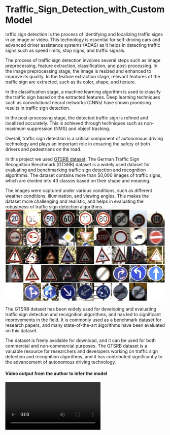 # Traffic_Sign_Detection_with_CustomModel

raffic sign detection is the process of identifying and localizing traffic signs in an image or video. This technology is essential for self-driving cars and advanced driver assistance systems (ADAS) as it helps in detecting traffic signs such as speed limits, stop signs, and traffic signals.

The process of traffic sign detection involves several steps such as image preprocessing, feature extraction, classification, and post-processing. In the image preprocessing stage, the image is resized and enhanced to improve its quality. In the feature extraction stage, relevant features of the traffic sign are extracted, such as its color, shape, and texture.

In the classification stage, a machine learning algorithm is used to classify the traffic sign based on the extracted features. Deep learning techniques such as convolutional neural networks (CNNs) have shown promising results in traffic sign detection.

In the post-processing stage, the detected traffic sign is refined and localized accurately. This is achieved through techniques such as non-maximum suppression (NMS) and object tracking.

Overall, traffic sign detection is a critical component of autonomous driving technology and plays an important role in ensuring the safety of both drivers and pedestrians on the road.


In this project we used [GTSRB dataset](https://paperswithcode.com/dataset/gtsrb).  The German Traffic Sign Recognition Benchmark (GTSRB) dataset is a widely used dataset for evaluating and benchmarking traffic sign detection and recognition algorithms. The dataset contains more than 50,000 images of traffic signs, which are divided into 43 classes based on their shape and meaning.

The images were captured under various conditions, such as different weather conditions, illumination, and viewing angles. This makes the dataset more challenging and realistic, and helps in evaluating the robustness of traffic sign detection algorithms.
![](https://github.com/uraimov92cnu/Traffic_Sign_Detection_with_CustomModel/blob/master/inference_outputs/GTSRB.jpg)

The GTSRB dataset has been widely used for developing and evaluating traffic sign detection and recognition algorithms, and has led to significant improvements in the field. It is commonly used as a benchmark dataset for research papers, and many state-of-the-art algorithms have been evaluated on this dataset.

The dataset is freely available for download, and it can be used for both commercial and non-commercial purposes. The GTSRB dataset is a valuable resource for researchers and developers working on traffic sign detection and recognition algorithms, and it has contributed significantly to the advancement of autonomous driving technology.

#### Video output from the author to infer the model
![](https://github.com/uraimov92cnu/Traffic_Sign_Detection_with_CustomModel/blob/master/inference_outputs/video_Korea_Yeosu_2.mp4)
